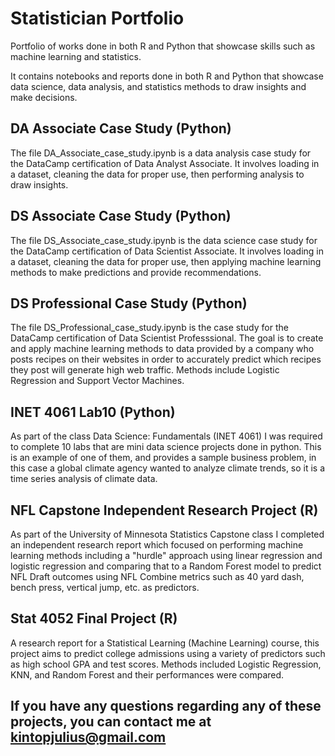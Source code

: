 # Statistician Portfolio
Portfolio of works done in both R and Python that showcase skills such as machine learning and statistics.

It contains notebooks and reports done in both R and Python that showcase data science, data analysis, and statistics methods to draw insights and make decisions.

## DA Associate Case Study (Python)

The file DA_Associate_case_study.ipynb is a data analysis case study for the DataCamp certification of Data Analyst Associate. It involves loading in a dataset, cleaning the data for proper use, then performing analysis to draw insights.

## DS Associate Case Study (Python)

The file DS_Associate_case_study.ipynb is the data science case study for the DataCamp certification of Data Scientist Associate. It involves loading in a dataset, cleaning the data for proper use, then applying machine learning methods to make predictions and provide recommendations.

## DS Professional Case Study (Python)

The file DS_Professional_case_study.ipynb is the case study for the DataCamp certification of Data Scientist Professsional. The goal is to create and apply machine learning methods to data provided by a company who posts recipes on their websites in order to accurately predict which recipes they post will generate high web traffic. Methods include Logistic Regression and Support Vector Machines.

## INET 4061 Lab10 (Python)

As part of the class Data Science: Fundamentals (INET 4061) I was required to complete 10 labs that are mini data science projects done in python. This is an example of one of them, and provides a sample business problem, in this case a global climate agency wanted to analyze climate trends, so it is a time series analysis of climate data.

## NFL Capstone Independent Research Project (R)

As part of the University of Minnesota Statistics Capstone class I completed an independent research report which focused on performing machine learning methods including a "hurdle" approach using linear regression and logistic regression and comparing that to a Random Forest model to predict NFL Draft outcomes using NFL Combine metrics such as 40 yard dash, bench press, vertical jump, etc. as predictors.

## Stat 4052 Final Project (R)

A research report for a Statistical Learning (Machine Learning) course, this project aims to predict college admissions using a variety of predictors such as high school GPA and test scores. Methods included Logistic Regression, KNN, and Random Forest and their performances were compared. 

## If you have any questions regarding any of these projects, you can contact me at kintopjulius@gmail.com
